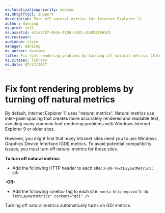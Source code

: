 ```yaml
---
ms.localizationpriority: medium
ms.mktglfcycl: support
description: Turn off natural metrics for Internet Explorer 11
author: dansimp
ms.prod: ie11
ms.assetid: e31a27d7-662e-4106-a3d2-c6b0531961d5
ms.reviewer:
audience: itpro
manager: dansimp
ms.author: dansimp
title: Fix font rendering problems by turning off natural metrics (Internet Explorer 11 for IT Pros)
ms.sitesec: library
ms.date: 07/27/2017
---
```



# Fix font rendering problems by turning off natural metrics
By default, Internet Explorer 11 uses “natural metrics”. Natural metrics use inter-pixel spacing that creates more accurately rendered and readable text, avoiding many common font rendering problems with Windows Internet Explorer 9 or older sites.

However, you might find that many intranet sites need you to use Windows Graphics Device Interface (GDI) metrics. To avoid potential compatibility issues, you must turn off natural metrics for those sites.

 **To turn off natural metrics**

-   Add the following HTTP header to each site: `X-UA-TextLayoutMetrics: gdi`

<p><strong>-OR-</strong><p>

- Add the following &lt;meta&gt; tag to each site: `<meta http-equiv="X-UA-TextLayoutMetrics" content="gdi" />`

Turning off natural metrics automatically turns on GDI metrics.







